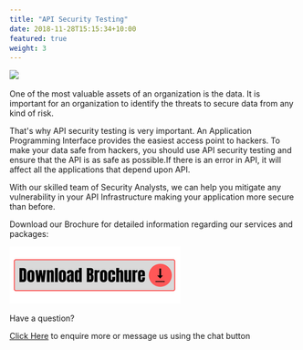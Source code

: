```yaml
---
title: "API Security Testing"
date: 2018-11-28T15:15:34+10:00
featured: true
weight: 3
---
```


<img src="https://data.1freewallpapers.com/download/code-programming-monitor-hacker-1920x1080.jpg">

One of the most valuable assets of an organization is the data. It is important for an organization to identify the threats to secure data from any kind of risk.

That's why API security testing is very important. An Application Programming Interface provides the easiest access point to hackers.
To make your data safe from hackers, you should use API security testing and ensure that the API is as safe as possible.If there is an error in API, it will affect all the applications that depend upon API.

With our skilled team of Security Analysts, we can help you mitigate any vulnerability in your API Infrastructure making your application more secure than before. 

Download our Brochure for detailed information regarding our services and packages: 

<a href="https://github.com/securze/company/raw/main/images/pfds/Securze-brochure.pdf">
<img src="/images/download.png"></a>

Have a question?

[Click Here](https://forms.gle/8LwiF23jbytmdm4F6) to enquire more or message us using the chat button

<script type="text/javascript">
    (function(c,l,a,r,i,t,y){
        c[a]=c[a]||function(){(c[a].q=c[a].q||[]).push(arguments)};
        t=l.createElement(r);t.async=1;t.src="https://www.clarity.ms/tag/"+i;
        y=l.getElementsByTagName(r)[0];y.parentNode.insertBefore(t,y);
    })(window, document, "clarity", "script", "agudmp1t06");
</script>

<!--Start of Tawk.to Script-->
<script type="text/javascript">
var Tawk_API=Tawk_API||{}, Tawk_LoadStart=new Date();
(function(){
var s1=document.createElement("script"),s0=document.getElementsByTagName("script")[0];
s1.async=true;
s1.src='https://embed.tawk.to/61faf3609bd1f31184daa810/1fqu4dcna';
s1.charset='UTF-8';
s1.setAttribute('crossorigin','*');
s0.parentNode.insertBefore(s1,s0);
})();
</script>
<!--End of Tawk.to Script-->